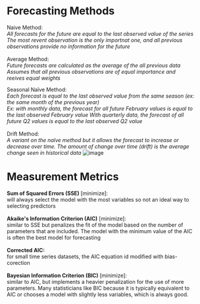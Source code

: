 # Forecasting Methods
Naive Method:<br>
_All forecasts for the future are equal to the last observed value of the series <br>
The  most revent observation is the only importnat one, and all previous observations provide no information for the future_<br>
<br>
Average Method:<br>
_Future forecasts are calculated as the average of the all previous data <br>
Assumes that all previous observations are of equal importance and reeives equal weights_

Seasonal Naïve Method: <br>
_Each forecast is equal to the last observed value from the same season (ex: the same month of the previous year) <br>
Ex: with monthly data, the forecast for all future February values is equal to the last observed February value
    With quarterly data, the forecast of all future Q2 values is equal to the last observed Q2 value_ <br>
<br>
Drift Method: <br>
_A variant on the naïve method but it allows the forecast to increase or decrease over time. The amount of change over time (drift) is the average change seen in historical data_
![image](https://github.com/lap309/Forecasting/assets/69564111/6f7e3766-1c06-47cb-b248-d6482952ef66)

# Measurement Metrics

__Sum of Squared Errors (SSE)__ [minimize]: <br>
will always select the model with the most variables so not an ideal way to selecting predictors <br>
<br>
__Akaike's Information Criterion (AIC)__ [minimize]: <br>
similar to SSE but penalizes the fit of the model based on the number of parameters that are included. The model with the minimum value of the AIC is often the best model for forecasting <br>
<br>
__Corrected AIC:__ <br>
for small time series datasets, the AIC equation id modified with bias-corection <br>
<br>
__Bayesian Information Criterion (BIC)__ [minimize]: <br>
similar to AIC, but implements a heavier penalization for the use of more parameters. Many statisticians like BIC because it is typically equivalent to AIC or chooses a model with slightly less variables, which is always good.
